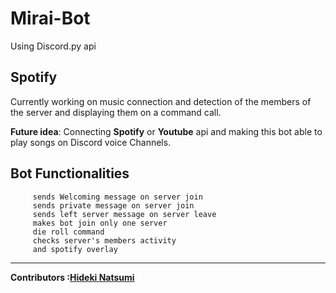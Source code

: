 # Mirai-Bot

Using Discord.py api

Spotify
-
Currently working on music connection and detection of the members of the server and displaying them on a command call.

<strong>Future idea</strong>: Connecting <strong>Spotify</strong> or <strong>Youtube</strong> api and making this bot able to play songs on Discord voice Channels.

Bot Functionalities
-

         sends Welcoming message on server join 
         sends private message on server join 
         sends left server message on server leave
         makes bot join only one server
         die roll command
         checks server's members activity 
         and spotify overlay
         
 ---
<strong>Contributors :[Hideki Natsumi](https://github.com/HidekiNatsumi) 
